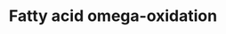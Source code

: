 ---
annotations:
- id: PW:0001253
  parent: classic metabolic pathway
  type: Pathway Ontology
  value: fatty acid omega degradation pathway
- id: PW:0000002
  parent: classic metabolic pathway
  type: Pathway Ontology
  value: classic metabolic pathway
authors:
- MaintBot
- AlexanderPico
- Eweitz
description: Dodecanoate, or lauric acid, is found in the fats and oils of both plants
  and animals, especially coconut and palm kernel oil. This pathway shows the degradation
  of dodecanoate leading to beta oxidation.
last-edited: 2021-05-21
organisms:
- Pan troglodytes
redirect_from:
- /index.php/Pathway:WP852
- /instance/WP852
- /instance/WP852_r117392
revision: r117392
schema-jsonld:
- '@context': https://schema.org/
  '@id': https://wikipathways.github.io/pathways/WP852.html
  '@type': Dataset
  creator:
    '@type': Organization
    name: WikiPathways
  description: Dodecanoate, or lauric acid, is found in the fats and oils of both
    plants and animals, especially coconut and palm kernel oil. This pathway shows
    the degradation of dodecanoate leading to beta oxidation.
  keywords:
  - ADH1A
  - ADH1B
  - ADH1C
  - ADH4
  - ADH6
  - ADH7
  - ALDH1A1
  - ALDH2
  - CYP2D6
  - CYP3A4
  - LOC450857
  - LOC453744
  - LOC735881
  - LOC739864
  license: CC0
  name: Fatty acid omega-oxidation
seo: CreativeWork
title: Fatty acid omega-oxidation
wpid: WP852
---